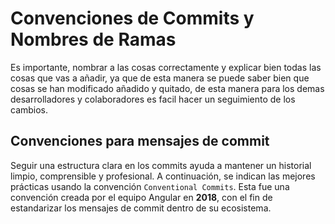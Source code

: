 # Convenciones de Commits y Nombres de Ramas

Es importante, nombrar a las cosas correctamente y explicar bien todas
las cosas que vas a añadir, ya que de esta manera se puede saber bien que cosas se han modificado añadido y quitado, de esta manera para los demas desarrolladores y colaboradores es facil hacer un seguimiento de los cambios.

## Convenciones para mensajes de commit

Seguir una estructura clara en los commits ayuda a mantener un historial limpio, comprensible y profesional. A continuación, se indican las mejores prácticas usando la convención `Conventional Commits`. Esta fue una convención creada por el equipo Angular en **2018**, con el fin de estandarizar los mensajes de commit dentro de su ecosistema.
